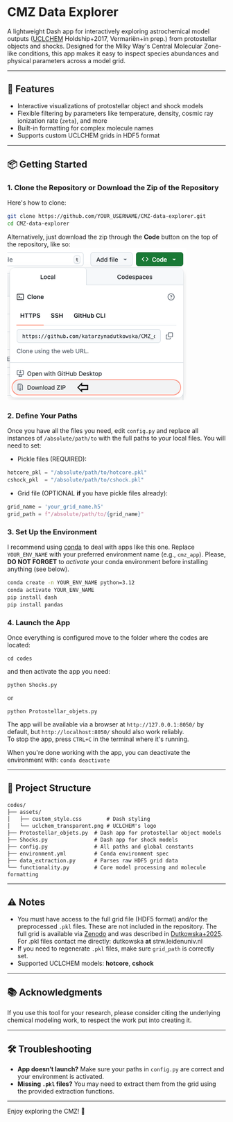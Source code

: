 # CMZ Data Explorer

A lightweight Dash app for interactively exploring astrochemical model outputs ([UCLCHEM](https://github.com/uclchem) Holdship+2017, Vermariën+in prep.) from protostellar objects and shocks. Designed for the Milky Way's Central Molecular Zone-like conditions, this app makes it easy to inspect species abundances and physical parameters across a model grid.

---

## 🚀 Features

- Interactive visualizations of protostellar object and shock models  
- Flexible filtering by parameters like temperature, density, cosmic ray ionization rate (`zeta`), and more  
- Built-in formatting for complex molecule names  
- Supports custom UCLCHEM grids in HDF5 format 

---

## 📦 Getting Started

### 1. Clone the Repository or Download the Zip of the Repository

Here's how to clone:

```bash
git clone https://github.com/YOUR_USERNAME/CMZ-data-explorer.git
cd CMZ-data-explorer
```
Alternatively, just download the zip through the **Code** button on the top of the repository, like so: 
![How to save a zip file with the repository](./codes/assets/Zip-file.png)

### 2. Define Your Paths

Once you have all the files you need, edit `config.py` and replace all instances of `/absolute/path/to` with the full paths to your local files. You will need to set:

- Pickle files (REQUIRED):

```python
hotcore_pkl = "/absolute/path/to/hotcore.pkl"
cshock_pkl  = "/absolute/path/to/cshock.pkl"
```

- Grid file (OPTIONAL **if** you have pickle files already):

```python
grid_name = 'your_grid_name.h5'
grid_path = f"/absolute/path/to/{grid_name}"
```

### 3. Set Up the Environment

I recommend using [conda](https://docs.conda.io/projects/conda/en/latest/user-guide/install/index.html) to deal with apps like this one. Replace `YOUR_ENV_NAME` with your preferred environment name (e.g., `cmz_app`). Please, **DO NOT FORGET** to *activate* your conda environment before installing anything (see below).
```bash
conda create -n YOUR_ENV_NAME python=3.12
conda activate YOUR_ENV_NAME  
pip install dash
pip install pandas
```

### 4. Launch the App

Once everything is configured move to the folder where the codes are located:
```
cd codes
```
and then activate the app you need:
```
python Shocks.py
```
or 
```
python Protostellar_objets.py
```
The app will be available via a browser at `http://127.0.0.1:8050/` by default, but `http://localhost:8050/` should also work reliably.  
To stop the app, press `CTRL+C` in the terminal where it's running.  

When you're done working with the app, you can deactivate the environment with:
`conda deactivate`

---

## 📁 Project Structure

```
codes/
├── assets/ 
│   ├── custom_style.css        # Dash styling
│   └── uclchem_transparent.png # UCLCHEM's logo
├── Protostellar_objets.py  # Dash app for protostellar object models
├── Shocks.py               # Dash app for shock models
├── config.py               # All paths and global constants
├── environment.yml         # Conda environment spec
├── data_extraction.py      # Parses raw HDF5 grid data
└── functionality.py        # Core model processing and molecule formatting

```
---

## ⚠️ Notes

- You must have access to the full grid file (HDF5 format) and/or the preprocessed `.pkl` files. These are not included in the repository. The full grid is available via [Zenodo](https://doi.org/10.5281/zenodo.1567494) and was described in [Dutkowska+2025](https://ui.adsabs.harvard.edu/abs/2025arXiv250810759D/abstract). For .pkl files contact me directly: dutkowska **at** strw.leidenuniv.nl
- If you need to regenerate `.pkl` files, make sure `grid_path` is correctly set.
- Supported UCLCHEM models: **hotcore**, **cshock**

---

## 📚 Acknowledgments

If you use this tool for your research, please consider citing the underlying chemical modeling work, to respect the work put into creating it.

---

## 🛠️ Troubleshooting

- **App doesn’t launch?** Make sure your paths in `config.py` are correct and your environment is activated.
- **Missing `.pkl` files?** You may need to extract them from the grid using the provided extraction functions.

---

Enjoy exploring the CMZ! 🌌